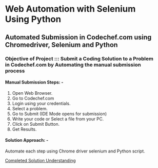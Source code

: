 # Web Automation with Selenium Using Python
## Automated Submission in Codechef.com using Chromedriver, Selenium and Python

### **Objective of Project ::: Submit a Coding Solution to a Problem in Codechef.com by Automating the manual submission process**

#### Manual Submission Steps: -
1. Open Web Browser.
2. Go to Codechef.com
3. Login using your credentials.
4. Select a problem.
5. Go to Submit (IDE Mode opens for submission)
6. Write your code or Select a file from your PC.
7. Click on Submit Button.
8. Get Results.

#### Solution Approach: -
Automate each step using Chrome driver selenium and Python script.

[Completed Solution Understanding](https://medium.com/@pushpendrasinghcod/web-automation-with-selenium-using-python-20318e52422d)
